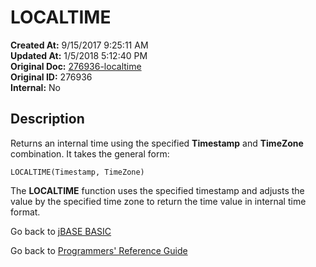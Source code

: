 # LOCALTIME

**Created At:** 9/15/2017 9:25:11 AM  
**Updated At:** 1/5/2018 5:12:40 PM  
**Original Doc:** [276936-localtime](https://docs.jbase.com/36868-jbase-basic/276936-localtime)  
**Original ID:** 276936  
**Internal:** No  

## Description

Returns an internal time using the specified **Timestamp** and **TimeZone** combination. It takes the general form:

```
LOCALTIME(Timestamp, TimeZone)
```

The **LOCALTIME** function uses the specified timestamp and adjusts the value by the specified time zone to return the time value in internal time format.

Go back to [jBASE BASIC](./../README.md)

Go back to [Programmers' Reference Guide](./../../reference-guides/jbc/README.md)
